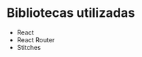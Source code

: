 # Bibliotecas utilizadas

<ul>
    <li>React</li>
    <li>React Router</li>
    <li>Stitches</li>
    
</ul>
